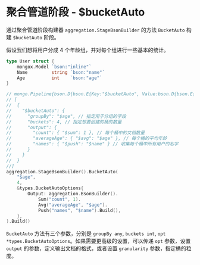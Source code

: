 # 聚合管道阶段 - $bucketAuto
通过聚合管道阶段构建器 `aggregation.StageBsonBuilder` 的方法 `BucketAuto` 构建 `$bucketAuto` 阶段。

假设我们想将用户分成 4 个年龄组，并对每个组进行一些基本的统计。

```go
type User struct {
	mongox.Model `bson:"inline"`
	Name         string `bson:"name"`
	Age          int    `bson:"age"`
}

// mongo.Pipeline{bson.D{bson.E{Key:"$bucketAuto", Value:bson.D{bson.E{Key:"groupBy", Value:"$age"}, bson.E{Key:"buckets", Value:4}, bson.E{Key:"output", Value:bson.D{bson.E{Key:"count", Value:bson.D{bson.E{Key:"$sum", Value:1}}}, bson.E{Key:"averageAge", Value:bson.D{bson.E{Key:"$avg", Value:"$age"}}}, bson.E{Key:"names", Value:bson.D{bson.E{Key:"$push", Value:"$name"}}}}}}}}}
// [
//  {
//    "$bucketAuto": {
//      "groupBy": "$age", // 指定用于分组的字段
//      "buckets": 4, // 指定想要创建的桶的数量
//      "output": {
//        "count": { "$sum": 1 }, // 每个桶中的文档数量
//        "averageAge": { "$avg": "$age" }, // 每个桶的平均年龄
//        "names": { "$push": "$name" } // 收集每个桶中所有用户的名字
//      }
//    }
//  }
//]
aggregation.StageBsonBuilder().BucketAuto(
    "$age",
    4,
    &types.BucketAutoOptions{
        Output: aggregation.BsonBuilder().
            Sum("count", 1).
            Avg("averageAge", "$age").
            Push("names", "$name").Build(),
    },
).Build()
```

`BucketAuto` 方法有三个参数，分别是 `groupBy any`, `buckets int`, `opt *types.BucketAutoOptions`。如果需要更高级的设置，可以传递 `opt` 参数，设置 `output` 的参数，定义输出文档的格式，或者设置 `granularity` 参数，指定桶的粒度。